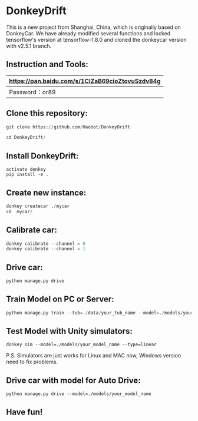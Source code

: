 # DonkeyDrift
This is a new project from Shanghai, China, which is originally based on DonkeyCar.
We have already modified several functions and locked tensorflow's version at tensorflow-1.8.0 and cloned the donkeycar version with v2.5.1 branch.

## Instruction and Tools:
| https://pan.baidu.com/s/1ClZaB69cioZtovuSzdv84g |
| ----------------------------------------------- |
| Password：or89                                  |

## Clone this repository:
```python
git clone https://github.com/Haobot/DonkeyDrift

cd DonkeyDrift/
```

## Install DonkeyDrift:

```
activate donkey
pip install -e .
```

## Create new instance:

```python
donkey createcar ./mycar
cd  mycar/
```

## Calibrate car:

```python
donkey calibrate --channel = 0
donkey calibrate --channel = 1
```

## Drive car:

```python
python manage.py drive 
```

## Train Model on PC or Server:
```python
python manage.py train --tub=./data/your_tub_name --model=./models/your_model_name
```

## Test Model with Unity simulators:

```
donkey sim --model=./models/your_model_name --type=linear
```

P.S. Simulators are just works for Linux and MAC now, Windows version need to fix problems.

## Drive car with model for Auto Drive:

```
python manage.py drive --model=./models/your_model_name
```

## Have fun!